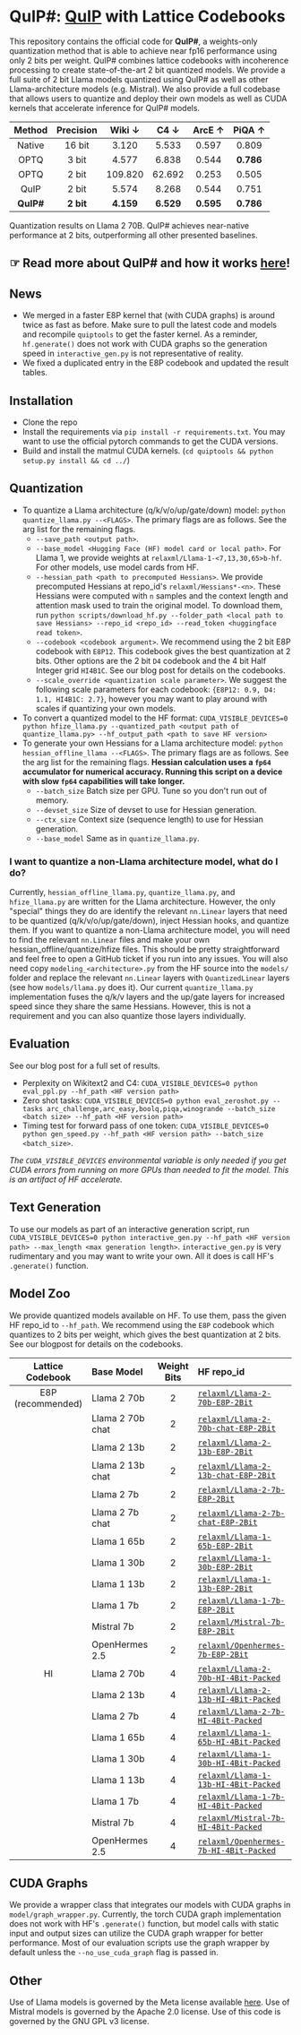 # QuIP#: [QuIP](https://github.com/jerry-chee/QuIP) with Lattice Codebooks
This repository contains the official code for **QuIP#**, a weights-only quantization method that is able to achieve near fp16 performance using only 2 bits per weight.
QuIP# combines lattice codebooks with incoherence processing to create state-of-the-art 2 bit quantized models.
We provide a full suite of 2 bit Llama models quantized using QuIP# as well as other Llama-architecture models (e.g. Mistral).
We also provide a full codebase that allows users to quantize and deploy their own models as well as CUDA kernels that accelerate inference for QuIP# models.

| Method    | Precision | Wiki $\downarrow$ | C4 $\downarrow$  | ArcE $\uparrow$  | PiQA $\uparrow$  |
|:---------:|:---------:|:---------:|:---------:|:---------:|:---------:|
| Native    | 16 bit    |   3.120   |   5.533   |   0.597   |   0.809   |
| OPTQ      | 3 bit     |   4.577   |   6.838   |   0.544   | **0.786** |
| OPTQ      | 2 bit     |  109.820  |   62.692  |   0.253   |   0.505   |
| QuIP      | 2 bit     |   5.574   |   8.268   |   0.544   |   0.751   |
| **QuIP#** | **2 bit** | **4.159** | **6.529** | **0.595** | **0.786** |

Quantization results on Llama 2 70B. QuIP# achieves near-native performance at 2 bits, outperforming all other presented baselines.

## ☞ Read more about QuIP# and how it works [here](https://cornell-relaxml.github.io/quip-sharp/)!

## News

- We merged in a faster E8P kernel that (with CUDA graphs) is around twice as fast as before. Make sure to pull the latest code and models and recompile `quiptools` to get the faster kernel. As a reminder, `hf.generate()` does not work with CUDA graphs so the generation speed in `interactive_gen.py` is not representative of reality.
- We fixed a duplicated entry in the E8P codebook and updated the result tables.

## Installation

- Clone the repo
- Install the requirements via `pip install -r requirements.txt`. You may want to use the official pytorch commands to get the CUDA versions.
- Build and install the matmul CUDA kernels. (`cd quiptools && python setup.py install && cd ../`)

## Quantization

- To quantize a Llama architecture (q/k/v/o/up/gate/down) model: `python quantize_llama.py --<FLAGS>`. The primary flags are as follows. See the arg list for the remaining flags.
    - `--save_path <output path>`.
    - `--base_model <Hugging Face (HF) model card or local path>`. 
    For Llama 1, we provide weights at `relaxml/Llama-1-<7,13,30,65>b-hf`. For other models, use model cards from HF.
    - `--hessian_path <path to precomputed Hessians>`. 
    We provide precomputed Hessians at repo_id's `relaxml/Hessians*-<n>`. These Hessians were computed with `n` samples and the context length and attention mask used to train the original model. To download them, run `python scripts/download_hf.py --folder_path <local path to save Hessians> --repo_id <repo_id> --read_token <huggingface read token>`.
    - `--codebook <codebook argument>`. 
    We recommend using the 2 bit E8P codebook with `E8P12`. This codebook gives the best quantization at 2 bits. Other options are the 2 bit `D4` codebook and the 4 bit Half Integer grid `HI4B1C`. See our blog post for details on the codebooks.
    - `--scale_override <quantization scale parameter>`. 
    We suggest the following scale parameters for each codebook: `{E8P12: 0.9, D4: 1.1, HI4B1C: 2.7}`, however you may want to play around with scales if quantizing your own models. 
- To convert a quantized model to the HF format: `CUDA_VISIBLE_DEVICES=0 python hfize_llama.py --quantized_path <output path of quantize_llama.py> --hf_output_path <path to save HF version>`
- To generate your own Hessians for a Llama architecture model: `python hessian_offline_llama --<FLAGS>`. The primary flags are as follows. See the arg list for the remaining flags. **Hessian calculation uses a `fp64` accumulator for numerical accuracy. Running this script on a device with slow `fp64` capabilities will take longer.**
    - `--batch_size` Batch size per GPU. Tune so you don't run out of memory.
    - `--devset_size` Size of devset to use for Hessian generation.
    - `--ctx_size` Context size (sequence length) to use for Hessian generation.
    - `--base_model` Same as in `quantize_llama.py`.

### I want to quantize a non-Llama architecture model, what do I do?

Currently, `hessian_offline_llama.py`, `quantize_llama.py`, and `hfize_llama.py` are written for the Llama architecture. However, the only "special" things they do are identify the relevant `nn.Linear` layers that need to be quantized (q/k/v/o/up/gate/down), inject Hessian hooks, and quantize them. 
If you want to quantize a non-Llama architecture model, you will need to find the relevant `nn.Linear` files and make your own hessian_offline/quantize/hfize files. This should be pretty straightforward and feel free to open a GitHub ticket if you run into any issues.
You will also need copy `modeling_<architecture>.py` from the HF source into the `models/` folder and replace the relevant `nn.Linear` layers with `QuantizedLinear` layers (see how `models/llama.py` does it).
Our current `quantize_llama.py` implementation fuses the q/k/v layers and the up/gate layers for increased speed since they share the same Hessians. However, this is not a requirement and you can also quantize those layers individually.

    
## Evaluation

See our blog post for a full set of results.
- Perplexity on Wikitext2 and C4: `CUDA_VISIBLE_DEVICES=0 python eval_ppl.py --hf_path <HF version path>`
- Zero shot tasks: `CUDA_VISIBLE_DEVICES=0 python eval_zeroshot.py --tasks arc_challenge,arc_easy,boolq,piqa,winogrande --batch_size <batch size> --hf_path <HF version path>`
- Timing test for forward pass of one token: `CUDA_VISIBLE_DEVICES=0 python gen_speed.py --hf_path <HF version path> --batch_size <batch_size>`.

*The `CUDA_VISIBLE_DEVICES` environmental variable is only needed if you get CUDA errors from running on more GPUs than needed to fit the model. This is an artifact of HF accelerate.*

## Text Generation

To use our models as part of an interactive generation script, run `CUDA_VISIBLE_DEVICES=0 python interactive_gen.py --hf_path <HF version path> --max_length <max generation length>`.
`interactive_gen.py` is very rudimentary and you may want to write your own.
All it does is call HF's `.generate()` function.

## Model Zoo
We provide quantized models available on HF.
To use them, pass the given HF repo_id to `--hf_path`.
We recommend using the `E8P` codebook which quantizes to 2 bits per weight, which gives the best quantization at 2 bits.
See our blogpost for details on the codebooks.

| Lattice Codebook | Base Model  | Weight Bits | HF repo_id |
|:----------------:|:-----------|:-----------:|:----------------|
| E8P (recommended)| Llama 2 70b | 2           | [`relaxml/Llama-2-70b-E8P-2Bit`](https://huggingface.co/relaxml/Llama-2-70b-E8P-2Bit) |
|                  | Llama 2 70b chat| 2       | [`relaxml/Llama-2-70b-chat-E8P-2Bit`](https://huggingface.co/relaxml/Llama-2-70b-chat-E8P-2Bit) |
|                  | Llama 2 13b | 2           | [`relaxml/Llama-2-13b-E8P-2Bit`](https://huggingface.co/relaxml/Llama-2-13b-E8P-2Bit) |
|                  | Llama 2 13b chat| 2       | [`relaxml/Llama-2-13b-chat-E8P-2Bit`](https://huggingface.co/relaxml/Llama-2-13b-chat-E8P-2Bit) |
|                  | Llama 2 7b  | 2           | [`relaxml/Llama-2-7b-E8P-2Bit`](https://huggingface.co/relaxml/Llama-2-7b-E8P-2Bit)   |
|                  | Llama 2 7b chat| 2       | [`relaxml/Llama-2-7b-chat-E8P-2Bit`](https://huggingface.co/relaxml/Llama-2-7b-chat-E8P-2Bit) |
|                  | Llama 1 65b | 2           | [`relaxml/Llama-1-65b-E8P-2Bit`](https://huggingface.co/relaxml/Llama-1-65b-E8P-2Bit) |
|                  | Llama 1 30b | 2           | [`relaxml/Llama-1-30b-E8P-2Bit`](https://huggingface.co/relaxml/Llama-1-30b-E8P-2Bit) |
|                  | Llama 1 13b | 2           | [`relaxml/Llama-1-13b-E8P-2Bit`](https://huggingface.co/relaxml/Llama-1-13b-E8P-2Bit) |
|                  | Llama 1 7b  | 2           | [`relaxml/Llama-1-7b-E8P-2Bit`](https://huggingface.co/relaxml/Llama-1-7b-E8P-2Bit)   |
|		   | Mistral 7b  | 2	       | [`relaxml/Mistral-7b-E8P-2Bit`](https://huggingface.co/relaxml/Mistral-7b-E8P-2Bit)   |
|		   | OpenHermes 2.5 | 2	       | [`relaxml/Openhermes-7b-E8P-2Bit`](https://huggingface.co/relaxml/Openhermes-7b-E8P-2Bit)   |
| HI               | Llama 2 70b | 4           | [`relaxml/Llama-2-70b-HI-4Bit-Packed`](https://huggingface.co/relaxml/Llama-2-70b-HI-4Bit-Packed) |
|                  | Llama 2 13b | 4           | [`relaxml/Llama-2-13b-HI-4Bit-Packed`](https://huggingface.co/relaxml/Llama-2-13b-HI-4Bit-Packed) |
|                  | Llama 2 7b  | 4           | [`relaxml/Llama-2-7b-HI-4Bit-Packed`](https://huggingface.co/relaxml/Llama-2-7b-HI-4Bit-Packed)   |
|                  | Llama 1 65b | 4           | [`relaxml/Llama-1-65b-HI-4Bit-Packed`](https://huggingface.co/relaxml/Llama-1-65b-HI-4Bit-Packed) |
|                  | Llama 1 30b | 4           | [`relaxml/Llama-1-30b-HI-4Bit-Packed`](https://huggingface.co/relaxml/Llama-1-30b-HI-4Bit-Packed) |
|                  | Llama 1 13b | 4           | [`relaxml/Llama-1-13b-HI-4Bit-Packed`](https://huggingface.co/relaxml/Llama-1-13b-HI-4Bit-Packed) |
|                  | Llama 1 7b  | 4           | [`relaxml/Llama-1-7b-HI-4Bit-Packed`](https://huggingface.co/relaxml/Llama-1-7b-HI-4Bit-Packed)   |
|		   | Mistral 7b  | 4	       | [`relaxml/Mistral-7b-HI-4Bit-Packed`](https://huggingface.co/relaxml/Mistral-7b-HI-4Bit-Packed)   |
|		   | OpenHermes 2.5 | 4	       | [`relaxml/Openhermes-7b-HI-4Bit-Packed`](https://huggingface.co/relaxml/Openhermes-7b-HI-4Bit-Packed)   |


## CUDA Graphs

We provide a wrapper class that integrates our models with CUDA graphs in `model/graph_wrapper.py`.
Currently, the torch CUDA graph implementation does not work with HF's `.generate()` function, but model calls with static input and output sizes can utilize the CUDA graph wrapper for better performance.
Most of our evaluation scripts use the graph wrapper by default unless the `--no_use_cuda_graph` flag is passed in.

## Other

Use of Llama models is governed by the Meta license available [here](https://ai.meta.com/resources/models-and-libraries/llama-downloads/).
Use of Mistral models is governed by the Apache 2.0 license.
Use of this code is governed by the GNU GPL v3 license.

